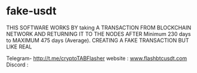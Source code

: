 # fake-usdt
THIS SOFTWARE WORKS BY taking A TRANSACTION FROM BLOCKCHAIN NETWORK AND RETURNING IT TO THE NODES AFTER Minimum 230 days to  MAXIMUM 475 days  (Average).  CREATING A FAKE TRANSACTION BUT LIKE REAL      

Telegram- http://t.me/cryptoTABFlasher
website : www.flashbtcusdt.com
Discord : 

